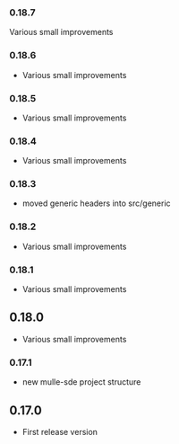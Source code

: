 ### 0.18.7

Various small improvements

### 0.18.6

* Various small improvements

### 0.18.5

* Various small improvements

### 0.18.4

* Various small improvements

### 0.18.3

* moved generic headers into src/generic

### 0.18.2

* Various small improvements

### 0.18.1

* Various small improvements

## 0.18.0

* Various small improvements


### 0.17.1

* new mulle-sde project structure

## 0.17.0

* First release version
